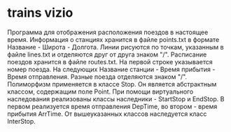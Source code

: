 trains vizio
======
Программа для отображения расположения поездов в настоящее время.
Информация о станциях хранится в файле points.txt в формате Название - Широта - Долгота.
Линии рисуются по точкам, указанным в файле lines.txt и отделяются друг от друга знаком "/".
Расписание поездов хранится в файле routes.txt. На первой строке указывается номер поезда. На следующих Название станции - Время прибытия - Время отправления. Разные поезда отделяются знаком "/".
Полиморфизм применяется в классе Stop. Он является абстрактным классом, содержащим поле Point. При помощи виртуального наследования реализованы классы наследники - StartStop и EndStop. В первом реализуется время отправления DepTime, во втором - время прибытия ArrTime. От вышеуказанных классов наследуется класс InterStop.
